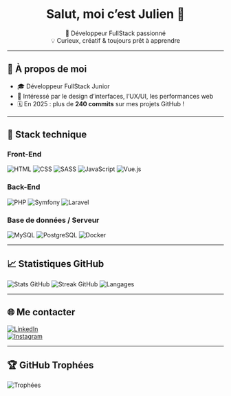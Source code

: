 <h1 align="center">Salut, moi c’est Julien 👋</h1>

<p align="center">
🔭 Développeur FullStack passionné <br>
💡 Curieux, créatif & toujours prêt à apprendre
</p>

---

## 🚀 À propos de moi

- 🎓 Développeur FullStack Junior
- 🧠 Intéressé par le design d’interfaces, l’UX/UI, les performances web
- 🗓️ En 2025 : plus de **240 commits** sur mes projets GitHub !

---

## 🧰 Stack technique

### Front-End  
![HTML](https://img.shields.io/badge/HTML5-E34F26?style=for-the-badge&logo=html5&logoColor=white)
![CSS](https://img.shields.io/badge/CSS3-1572B6?style=for-the-badge&logo=css3&logoColor=white)
![SASS](https://img.shields.io/badge/Sass-CC6699?style=for-the-badge&logo=sass&logoColor=white)
![JavaScript](https://img.shields.io/badge/JavaScript-323330?style=for-the-badge&logo=javascript&logoColor=F7DF1E)
![Vue.js](https://img.shields.io/badge/Vue.js-35495E?style=for-the-badge&logo=vuedotjs&logoColor=4FC08D)


### Back-End  
![PHP](https://img.shields.io/badge/PHP-777BB4?style=for-the-badge&logo=php&logoColor=white)
![Symfony](https://img.shields.io/badge/Symfony-000000?style=for-the-badge&logo=symfony&logoColor=white)
![Laravel](https://img.shields.io/badge/Laravel-FF2D20?style=for-the-badge&logo=laravel&logoColor=white)

### Base de données / Serveur  
![MySQL](https://img.shields.io/badge/MySQL-00f.svg?style=for-the-badge&logo=mysql&logoColor=white)
![PostgreSQL](https://img.shields.io/badge/PostgreSQL-316192?style=for-the-badge&logo=postgresql&logoColor=white)
![Docker](https://img.shields.io/badge/Docker-0db7ed?style=for-the-badge&logo=docker&logoColor=white)

---

## 📈 Statistiques GitHub

![Stats GitHub](https://github-readme-stats.vercel.app/api?username=TheGoldDev&theme=tokyonight&hide_border=false&include_all_commits=true&count_private=true)
![Streak GitHub](https://streak-stats.demolab.com?user=TheGoldDev&theme=tokyonight&hide_border=false)
![Langages](https://github-readme-stats.vercel.app/api/top-langs/?username=TheGoldDev&theme=tokyonight&hide_border=false&layout=compact)

---

## 🌐 Me contacter

[![LinkedIn](https://img.shields.io/badge/LinkedIn-%230077B5.svg?style=for-the-badge&logo=linkedin&logoColor=white)](https://www.linkedin.com/in/julien-gioffredi/)  
[![Instagram](https://img.shields.io/badge/Instagram-E4405F.svg?style=for-the-badge&logo=instagram&logoColor=white)](https://www.instagram.com/ju.gfdi/)  

---

## 🏆 GitHub Trophées

![Trophées](https://github-profile-trophy.vercel.app/?username=TheGoldDev&theme=tokyonight&margin-w=5&no-frame=false)
